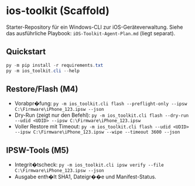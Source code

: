 # ios-toolkit (Scaffold)

Starter-Repository für ein Windows-CLI zur iOS-Geräteverwaltung.
Siehe das ausführliche Playbook: `iOS-Toolkit-Agent-Plan.md` (liegt separat).

## Quickstart
```powershell
py -m pip install -r requirements.txt
py -m ios_toolkit.cli --help
```

## Restore/Flash (M4)
- Vorabpr�fung: `py -m ios_toolkit.cli flash --preflight-only --ipsw C:\Firmware\iPhone_123.ipsw --json`
- Dry-Run (zeigt nur den Befehl): `py -m ios_toolkit.cli flash --dry-run --udid <UDID> --ipsw C:\Firmware\iPhone_123.ipsw`
- Voller Restore mit Timeout: `py -m ios_toolkit.cli flash --udid <UDID> --ipsw C:\Firmware\iPhone_123.ipsw --wipe --timeout 3600 --json`

## IPSW-Tools (M5)
- Integrit�tscheck: `py -m ios_toolkit.cli ipsw verify --file C:\Firmware\iPhone_123.ipsw --json`
- Ausgabe enth�lt SHA1, Dateigr��e und Manifest-Status.
